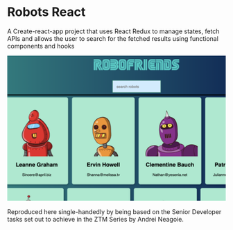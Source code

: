 # Robots React

A Create-react-app project that uses React Redux to manage states, fetch APIs and allows the user to search for the fetched results using functional components and hooks

![alt text](https://github.com/fion21/Robots-React/blob/master/robosample.png)

Reproduced here single-handedly by being based on the Senior Developer tasks set out to achieve in the ZTM Series by Andrei Neagoie.
